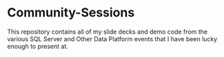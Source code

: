 # Community-Sessions

This repository contains all of my slide decks and demo code from the various SQL Server and Other Data Platform events that I have been lucky enough to present at.
